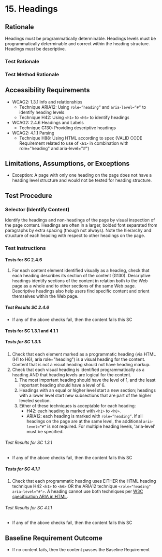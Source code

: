 # 15. Headings
## Rationale
Headings must be programmatically determinable. Headings levels must be programmatically determinable and correct within the heading structure. Headings must be descriptive.

### Test Rationale

### Test Method Rationale

## Accessibility Requirements
* WCAG2: 1.3.1 Info and relationships
    * Technique ARIA12: Using `role=”heading”` and `aria-level=”#”` to identify heading levels
    * Technique H42: Using `<h1>` to `<h6>` to identify headings
* WCAG2: 2.4.6 Headings and Labels
    * Technique G130: Providing descriptive headings 
* WCAG2: 4.1.1 Parsing 
    * Technique H88: Using HTML according to spec (VALID CODE Requirement related to use of `<h1>` in combination with role="heading" and aria-level="#")
   
## Limitations, Assumptions, or Exceptions
* Exception: A page with only one heading on the page does not have a heading level structure and would not be tested for heading structure.

## Test Procedure
### Selector (Identify Content)
Identify the headings and non-headings of the page by visual inspection of the page content. Headings are often in a larger, bolded font separated from paragraphs by extra spacing (though not always). Note the hierarchy and structure of each heading with respect to other headings on the page.

### Test Instructions

#### Tests for SC 2.4.6
1. For each content element identified visually as a heading, check that each heading describes its section of the content (G130). Descriptive headings identify sections of the content in relation both to the Web page as a whole and to other sections of the same Web page. Descriptive headings also help users find specific content and orient themselves within the Web page.
##### Test Results SC 2.4.6
* If any of the above checks fail, then the content fails this SC

#### Tests for SC 1.3.1 and 4.1.1

##### Tests for SC 1.3.1:
1. Check that each element marked as a programmatic heading (via HTML (H1 to H6), aria role="heading") is a visual heading for the content. Content that is not a visual heading should not have heading markup.
1. Check that each visual heading is identified programmatically as a heading AND that heading levels are logical for the content. 
      1. The most important heading should have the level of 1, and the least important heading should have a level of 6. 
      1. Headings with an equal or higher level start a new section; headings with a lower level start new subsections that are part of the higher leveled section. 
      1. Either of these techniques is acceptable for each heading:
            * H42: each heading is marked with `<h1>` to `<h6>`.
            * ARIA12: each heading is marked with `role=”heading”`. If all headings on the page are at the same level, the additional `aria-level=”#”` is not required. For multiple heading levels, 'aria-level' must be specified.
###### Test Results for SC 1.3.1
* If any of the above checks fail, then the content fails this SC

##### Tests for SC 4.1.1
1. Check that each programmatic heading uses EITHER the HTML heading technique H42 `<h1>` to `<h6>` OR the ARIA12 technique `<role="heading" aria-level="#">`. A heading cannot use both techniques per [W3C specification ARIA in HTML](http://w3c.github.io/html-aria/#docconformance).
###### Test Results for SC 4.1.1
* If any of the above checks fail, then the content fails this SC

## Baseline Requirement Outcome
* If no content fails, then the content passes the Baseline Requirement
